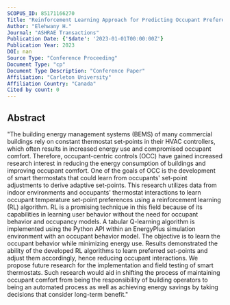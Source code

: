```yaml
---
SCOPUS_ID: 85171166270
Title: "Reinforcement Learning Approach for Predicting Occupant Preferences in Thermostat Set-Points"
Author: "Elehwany H."
Journal: "ASHRAE Transactions"
Publication Date: {'$date': '2023-01-01T00:00:00Z'}
Publication Year: 2023
DOI: nan
Source Type: "Conference Proceeding"
Document Type: "cp"
Document Type Description: "Conference Paper"
Affiliation: "Carleton University"
Affiliation Country: "Canada"
Cited by count: 0
---
```


## Abstract
"The building energy management systems (BEMS) of many commercial buildings rely on constant thermostat set-points in their HVAC controllers, which often results in increased energy use and compromised occupant comfort. Therefore, occupant-centric controls (OCC) have gained increased research interest in reducing the energy consumption of buildings and improving occupant comfort. One of the goals of OCC is the development of smart thermostats that could learn from occupants' set-point adjustments to derive adaptive set-points. This research utilizes data from indoor environments and occupants' thermostat interactions to learn occupant temperature set-point preferences using a reinforcement learning (RL) algorithm. RL is a promising technique in this field because of its capabilities in learning user behavior without the need for occupant behavior and occupancy models. A tabular Q-learning algorithm is implemented using the Python API within an EnergyPlus simulation environment with an occupant behavior model. The objective is to learn the occupant behavior while minimizing energy use. Results demonstrated the ability of the developed RL algorithms to learn preferred set-points and adjust them accordingly, hence reducing occupant interactions. We propose future research for the implementation and field testing of smart thermostats. Such research would aid in shifting the process of maintaining occupant comfort from being the responsibility of building operators to being an automated process as well as achieving energy savings by taking decisions that consider long-term benefit."
